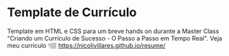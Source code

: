 # Template de Currículo 

Template em HTML e CSS para um breve hands on durante a Master Class "Criando um Currículo de Sucesso - O Passo a Passo em Tempo Real".
Veja meu curriculo 👇🏽
https://nicolivillares.github.io/resume/
